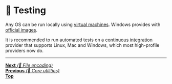 # 🤖 Testing

Any OS can be run locally using
[virtual machines](https://en.wikipedia.org/wiki/Virtual_machine).
Windows provides with
[official images](https://developer.microsoft.com/en-us/windows/downloads/virtual-machines).

It is recommended to run automated tests on a
[continuous integration](https://en.wikipedia.org/wiki/Continuous_integration)
provider that supports Linux, Mac and Windows, which most high-profile
providers now do.

<hr>

[**Next** _(📝 File encoding)_](../file_encoding/README.md)<br>
[**Previous** _(🤖 Core utilities)_](core_utilities.md)<br>
[**Top**](README.md)<br>
